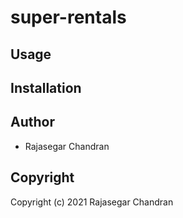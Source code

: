 # super-rentals



## Usage

## Installation

## Author

* Rajasegar Chandran

## Copyright

Copyright (c) 2021 Rajasegar Chandran

